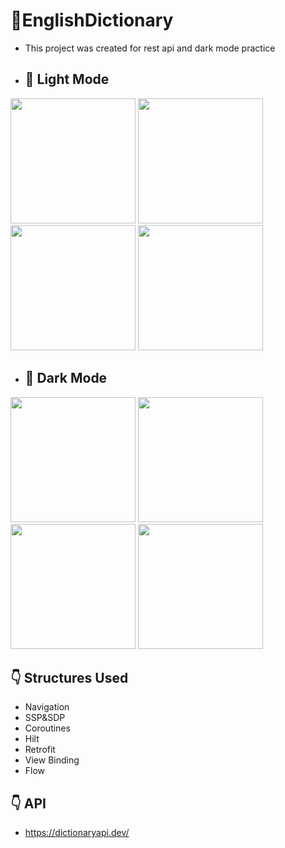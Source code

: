 # 📱EnglishDictionary
- This project was created for rest api and dark mode practice
- ## 📸 Light Mode
</table>
  <tbody>
    <tr>
      <td><img src="https://github.com/user-attachments/assets/5a6ffb98-6ee6-4846-8a88-638e508da3f2" width=200px></td>
      <td><img src="https://github.com/user-attachments/assets/e0aca6da-583e-4294-b8a9-9fb1f21da0c9" width=200px></td>
      <td><img src="https://github.com/user-attachments/assets/8ba9e080-5914-42b7-96ec-969d7b319b8b" width=200px></td>
      <td><img src="https://github.com/user-attachments/assets/26368581-a9aa-4ba1-9931-8bf9e787e372" width=200px></td>
    </tr>
  </tbody>
</table>

- ## 📸 Dark Mode
</table>
  <tbody>
    <tr>
      <td><img src="https://github.com/user-attachments/assets/a13feef1-e4cf-4280-84c1-78993003c218" width=200px></td>
      <td><img src="https://github.com/user-attachments/assets/4325ac8d-421e-41ce-a6ff-d724d4352ea4" width=200px></td>
      <td><img src="https://github.com/user-attachments/assets/f9495bcb-eb4b-4c0f-a8ff-5778477af69b" width=200px></td>
      <td><img src="https://github.com/user-attachments/assets/0bbc8ba9-bc34-415e-b145-63baa47f2cb9" width=200px></td>
    </tr>
  </tbody>
</table>

## :point_down: Structures Used
+ Navigation
+ SSP&SDP
+ Coroutines
+ Hilt
+ Retrofit
+ View Binding
+ Flow
## :point_down: API
+ https://dictionaryapi.dev/
